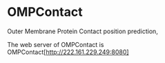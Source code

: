 # OMPContact
Outer Membrane Protein Contact position prediction,

The web server of OMPContact is OMPContact[http://222.161.229.249:8080]

